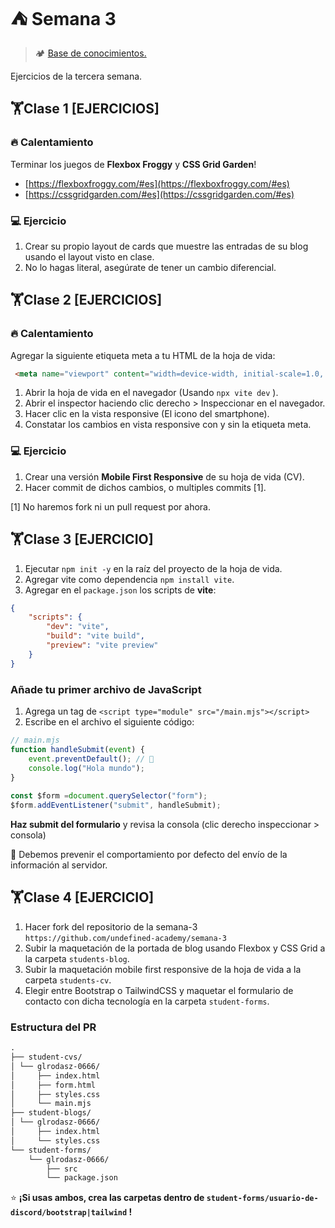  
# ⛺ Semana 3

> 🏕️ [Base de conocimientos.](https://undefinedshell.notion.site/Semana-3-73f4277f993c4eb78d0d5aab7be42c94)

Ejercicios de la tercera semana.

## 🏋Clase 1 [EJERCICIOS]

### 🔥 Calentamiento

Terminar los juegos de **Flexbox Froggy** y **CSS Grid Garden**!

- [https://flexboxfroggy.com/#es](https://flexboxfroggy.com/#es)
- [https://cssgridgarden.com/#es](https://cssgridgarden.com/#es)

### 💻 Ejercicio

1. Crear su propio layout de cards que muestre las entradas de su blog usando el layout visto en clase.
2. No lo hagas literal, asegúrate de tener un cambio diferencial.

## 🏋Clase 2 [EJERCICIOS]

### 🔥 Calentamiento

Agregar la siguiente etiqueta meta a tu HTML de la hoja de vida:

```html
 <meta name="viewport" content="width=device-width, initial-scale=1.0, maximum-scale=1.0">
```

1. Abrir la hoja de vida en el navegador (Usando `npx vite dev` ).
2. Abrir el inspector haciendo clic derecho > Inspeccionar en el navegador.
3. Hacer clic en la vista responsive (El icono del smartphone).
4. Constatar los cambios en vista responsive con y sin la etiqueta meta.

### 💻 Ejercicio

1. Crear una versión **Mobile First Responsive** de su hoja de vida (CV).
2. Hacer commit de dichos cambios, o multiples commits [1].

[1] No haremos fork ni un pull request por ahora.

## 🏋Clase 3 [EJERCICIO]

1. Ejecutar `npm init -y` en la raíz del proyecto de la hoja de vida.
2. Agregar vite como dependencia `npm install vite`.
3. Agregar en el `package.json` los scripts de **vite**:

```json
{
    "scripts": {
        "dev": "vite",
        "build": "vite build",
        "preview": "vite preview"
    }
}

```

### Añade tu primer archivo de JavaScript

1. Agrega un tag de `<script type="module" src="/main.mjs"></script>`
2. Escribe en el archivo el siguiente código:

```javascript
// main.mjs
function handleSubmit(event) {
    event.preventDefault(); // 🍎
    console.log("Hola mundo");
}
    
const $form =document.querySelector("form");
$form.addEventListener("submit", handleSubmit);
```

**Haz submit del formulario** y revisa la consola (clic derecho inspeccionar > consola)

🍎  Debemos prevenir el comportamiento por defecto del envío de la información al servidor.

## 🏋Clase 4 [EJERCICIO]

1. Hacer fork del repositorio de la semana-3 `https://github.com/undefined-academy/semana-3`
2. Subir la maquetación de la portada de blog usando Flexbox y CSS Grid a la carpeta `students-blog`.
3. Subir la maquetación mobile first responsive de la hoja de vida a la carpeta `students-cv`.
4. Elegir entre Bootstrap o TailwindCSS y maquetar el formulario de contacto con dicha tecnología en la carpeta `student-forms`.

### Estructura del PR

```Markdown
.
├── student-cvs/
│ └── glrodasz-0666/
│     ├── index.html
│     ├── form.html
│     ├── styles.css
│     └── main.mjs
├── student-blogs/
│ └── glrodasz-0666/
│     ├── index.html
│     └── styles.css
└── student-forms/
    └── glrodasz-0666/
        ├── src
        └── package.json
```

⭐ **¡Si usas ambos, crea las carpetas dentro de `student-forms/usuario-de-discord/bootstrap|tailwind` !**
